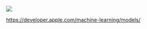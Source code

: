 ![](https://media.giphy.com/media/jRH7MA401q5AQzkJpG/giphy.gif)

https://developer.apple.com/machine-learning/models/